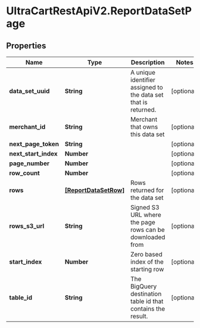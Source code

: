 # UltraCartRestApiV2.ReportDataSetPage

## Properties
Name | Type | Description | Notes
------------ | ------------- | ------------- | -------------
**data_set_uuid** | **String** | A unique identifier assigned to the data set that is returned. | [optional] 
**merchant_id** | **String** | Merchant that owns this data set | [optional] 
**next_page_token** | **String** |  | [optional] 
**next_start_index** | **Number** |  | [optional] 
**page_number** | **Number** |  | [optional] 
**row_count** | **Number** |  | [optional] 
**rows** | [**[ReportDataSetRow]**](ReportDataSetRow.md) | Rows returned for the data set | [optional] 
**rows_s3_url** | **String** | Signed S3 URL where the page rows can be downloaded from | [optional] 
**start_index** | **Number** | Zero based index of the starting row | [optional] 
**table_id** | **String** | The BigQuery destination table id that contains the result. | [optional] 


